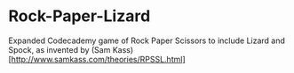 # Rock-Paper-Lizard
Expanded Codecademy game of Rock Paper Scissors to include Lizard and Spock, as invented by (Sam Kass)[http://www.samkass.com/theories/RPSSL.html]
